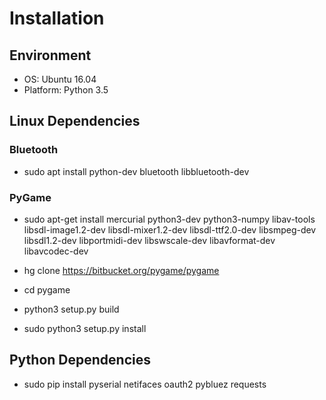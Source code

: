 # Installation #
## Environment ##
* OS: Ubuntu 16.04
* Platform: Python 3.5

## Linux Dependencies ##

### Bluetooth ###
* sudo apt install python-dev bluetooth libbluetooth-dev

### PyGame ###
* sudo apt-get install mercurial python3-dev python3-numpy libav-tools \
    libsdl-image1.2-dev libsdl-mixer1.2-dev libsdl-ttf2.0-dev libsmpeg-dev \
    libsdl1.2-dev  libportmidi-dev libswscale-dev libavformat-dev libavcodec-dev
 
* hg clone https://bitbucket.org/pygame/pygame
 
* cd pygame
* python3 setup.py build
* sudo python3 setup.py install

## Python Dependencies ##
* sudo pip install pyserial netifaces oauth2 pybluez requests